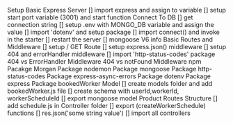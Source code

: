 Setup Basic Express Server
[] import express and assign to variable
[] setup start port variable (3001) and start function
Connect To DB
[] get connection string
[] setup .env with MONGO_DB variable and assign the value
[] import 'dotenv' and setup package
[] import connect() and invoke in the starter
[] restart the server
[] mongoose V6 info
Basic Routes and Middleware
[] setup / GET Route
[] setup express.json() middleware
[] setup 404 and errorHandler middleware
[] import 'http-status-codes' package
404 vs ErrorHandler Middleware
404 vs notFound Middleware
npm Pacakge
Morgan Package
nodemon Package
mongoose Package
http-status-codes Package
express-async-errors Package
dotenv Package
express Package
 bookedWorker Model
[] create models folder and add bookedWorker.js file
[] create schema with userId,workerId, workerScheduleId
[] export mongoose model
Product Routes Structure
[] add schedule.js in Controller folder
[] export (createWorkerSchedule) functions
[] res.json('some string value')
[] import all controllers
